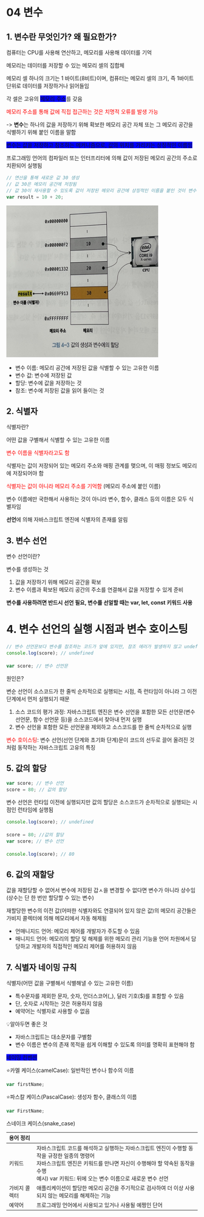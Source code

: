 # 04 변수

## 1. 변수란 무엇인가? 왜 필요한가?
컴퓨터는 CPU를 사용해 연산하고, 메모리를 사용해 데이터를 기억

메모리는 데이터를 저장할 수 있는 메모리 셀의 집합체

메모리 셀 하나의 크기는 1 바이트(8비트)이며, 컴퓨터는 메모리 셀의 크기, 즉 1바이트 단위로 데이터를 저장하거나 읽어들임

각 셀은 고유의 <span style = "background: blue">메모리 주소</span>를 갖음

<span style = "color: red">메모리 주소를 통해 값에 직접 접근하는 것은 치명적 오류를 발생 가능</span>

-> **변수**는 하나의 값을 저장하기 위해 확보한 메모리 공간 자체 또는 그 메모리 공간을 식별하기 위해 붙인 이름을 말함

<span style = "background: blue">변수는 값을 저장하고 참조하는 메커니즘으로, 값의 위치를 가리키는 상징적인 이름임</span>

프로그래밍 언어의 컴파일러 또는 인터프리터에 의해 값이 저장된 메모리 공간의 주소로 치환되어 실행됨

```js
// 연산을 통해 새로운 값 30 생성
// 값 30은 메모리 공간에 저장됨
// 값 30이 재사용할 수 있도록 값이 저장된 메모리 공간에 상징적인 이름을 붙인 것이 변수
var result = 10 + 20;
```
<img src="../이미지_모음/4_3_값의%20생성과%20변수에의%20할당.jpg" alt="메모리와 변수 관계" width="400" height="400">

- 변수 이름: 메모리 공간에 저장된 값을 식별할 수 있는 고유한 이름
- 변수 값: 변수에 저장된 값
- 할당: 변수에 값을 저장하는 것
- 참조: 변수에 저장된 값을 읽어 들이는 것

## 2. 식별자
식별자란? 

어떤 값을 구별해서 식별할 수 있는 고유한 이름

<span style = "color: red"> 변수 이름을 식별자라고도 함 </span>

식별자는 값이 저장되어 있는 메모리 주소와 매핑 관계를 맺으며, 이 매핑 정보도 메모리에 저장되어야 함

<span style = "color: red"> 식별자는 값이 아니라 메모리 주소를 기억함 </span> (메모리 주소에 붙인 이름)

변수 이름에만 국한해서 사용하는 것이 아니라 변수, 함수, 클래스 등의 이름은 모두 식별자임

**선언**에 의해 자바스크립트 엔진에 식별자의 존재를 알림

## 3. 변수 선언

변수 선언이란?

변수를 생성하는 것

1. 값을 저장하기 위해 메모리 공간을 확보
2. 변수 이름과 확보된 메모리 공간의 주소를 연결해서 값을 저장할 수 있게 준비

**변수를 사용하려면 반드시 선언 필요, 변수를 선얼할 때는 var, let, const 키워드 사용**

# 4. 변수 선언의 실행 시점과 변수 호이스팅
```js
// 변수 선언문보다 변수를 참조하는 코드가 앞에 있지만, 참조 에러가 발생하지 않고 undefined가 출력됨
console.log(score); // undefined

var score; // 변수 선언문
```
원인은?

변순 선언이 소스코드가 한 줄씩 순차적으로 실행되는 시점, 즉 런타임이 아니라 그 이전 단계에서 먼저 실행되기 때문

1. 소스 코드의 평가 과정: 자바스크립트 엔진은 변수 선언을 포함한 모든 선언문(변수 선언문, 함수 선언문 등)을 소스코드에서 찾아내 먼저 실행
2. 변수 선언을 포함한 모든 선언문을 제외하고 소스코드를 한 줄씩 순차적으로 실행

<span style = "color: red">변수 호이스팅</span>: 변수 선언(선언 단계와 초기화 단계)문이 코드의 선두로 끌어 올려진 것처럼 동작하는 자바스크립트 고유의 특징

## 5. 값의 할당
```js
var score; // 변수 선언
score = 80; // 값의 할당
```
변수 선언은 런타임 이전에 실행되지만 값의 할당은 소스코드가 순차적으로 실행되는 시점인 런타임에 실행됨
```js
console.log(score); // undefined

score = 80; //값의 할당
var score; // 변수 선언

console.log(score); // 80
```

## 6. 값의 재할당
값을 재할당할 수 없어서 변수에 저장된 갑ㅅ을 변경할 수 없다면 변수가 아니라 상수임 (상수는 단 한 번만 할당할 수 있는 변수)

재할당한 변수의 이전 값(어떠한 식별자와도 연결되어 있지 않은 값)의 메모리 공간들은 가비지 콜렉터에 의해 메모리에서 자동 해제됨

- 언매니지드 언어: 메모리 제어를 개발자가 주도할 수 있음
- 매니지드 언어: 메모리의 할당 및 해제를 위한 메모리 관리 기능을 언어 차원에서 담당하고 개발자의 직접적인 메모리 제어를 허용하지 않음

## 7. 식별자 네이밍 규칙
식별자(어떤 값을 구별해서 식별해낼 수 있는 고유한 이름)
- 특수문자를 제외한 문자, 숫자, 언더스코어(_), 달러 기호($)를 포함할 수 있음
- 단, 숫자로 시작하는 것은 허용하지 않음
- 예약어는 식별자로 사용할 수 없음

💡알아두면 좋은 것
- 자바스크립트는 대소문자를 구별함
- 변수 이름은 변수의 존재 목적을 쉽게 이해할 수 있도록 의미를 명확히 표현해야 함

<span style = "background: blue">네이밍 컨벤션</span>

⭐카멜 케이스(camelCase): 일반적인 변수나 함수의 이름
```js
var firstName;
```
⭐파스칼 케이스(PascalCase): 생성자 함수, 클래스의 이름
```js
var FirstName;
```
스네이크 케이스(snake_case)

|용어 정리| |
|:--|:--|
|키워드|자바스크립트 코드를 해석하고 실행하는 자바스크립트 엔진이 수행할 동작을 규정한 일종의 명령어 </br> 자바스크립트 엔진은 키워드를 만나면 자신이 수행해야 할 약속된 동작을 수행<br> 예시) var 키워드: 뒤에 오는 변수 이름으로 새로운 변수 선언|
|가비지 콜렉터|애플리케이션이 할당한 메모리 공간을 주기적으로 검사하여 더 이상 사용되지 않는 메모리를 해제하는 기능|
|예약어|프로그래밍 언어에서 사용되고 있거나 사용될 예쩡인 단어|